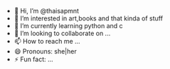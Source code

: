 - 👋 Hi, I’m @thaisapmnt
- 👀 I’m interested in art,books and that kinda of stuff
- 🌱 I’m currently learning python and c
- 💞️ I’m looking to collaborate on ...
- 📫 How to reach me ...
- 😄 Pronouns: she|her
- ⚡ Fun fact: ...

<!---
thaisapmnt/thaisapmnt is a ✨ special ✨ repository because its `README.md` (this file) appears on your GitHub profile.
You can click the Preview link to take a look at your changes.
--->
